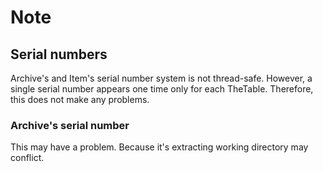 Note
====

## Serial numbers

Archive's and Item's serial number system is not thread-safe.
However, a single serial number appears one time only for each TheTable.
Therefore, this does not make any problems.

### Archive's serial number

This may have a problem.
Because it's extracting working directory may conflict.
